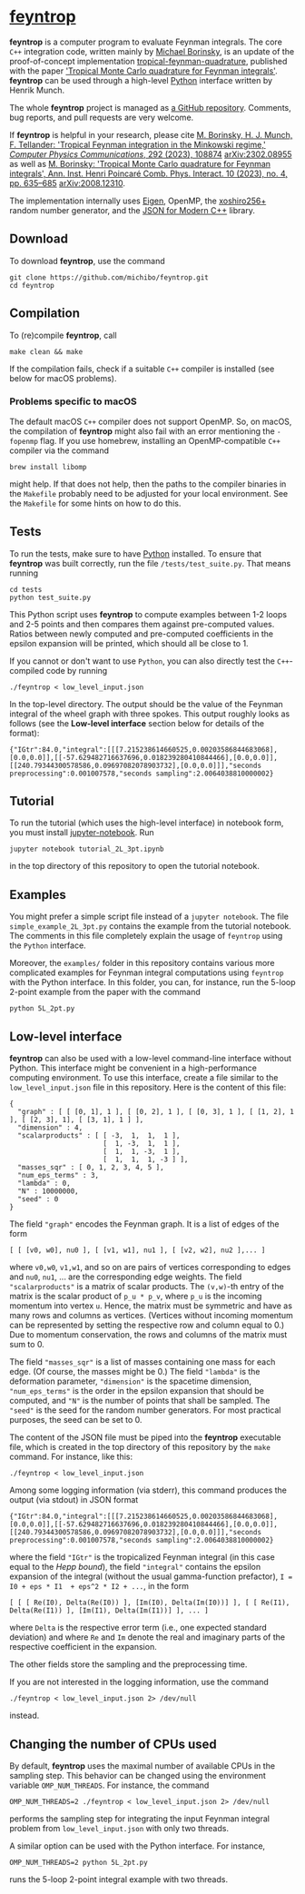 [feyntrop](//michaelborinsky.com/feyntrop)
==========================================

**feyntrop** is a computer program to evaluate Feynman integrals. The core `C++` integration code, written mainly by [Michael Borinsky](//michaelborinsky.com), is an update of the proof-of-concept implementation [tropical-feynman-quadrature](https://github.com/michibo/tropical-feynman-quadrature), published with the paper ['Tropical Monte Carlo quadrature for Feynman integrals'](//arxiv.org/abs/2008.12310). **feyntrop** can be used through a high-level [Python](//python.org) interface written by Henrik Munch.

The whole **feyntrop** project  is managed  as [a GitHub repository](//github.com/michibo/feyntrop/). Comments, bug reports, and pull requests are very welcome.

If **feyntrop** is helpful in your research, please cite [M. Borinsky, H. J. Munch, F. Tellander: 'Tropical Feynman integration in the Minkowski regime,' *Computer Physics Communications*, 292 (2023), 108874](//doi.org/10.1016/j.cpc.2023.108874) [arXiv:2302.08955](//arxiv.org/abs/2302.08955)
as well as [M. Borinsky: 'Tropical Monte Carlo quadrature for Feynman integrals', Ann. Inst. Henri Poincaré Comb. Phys. Interact. 10 (2023), no. 4, pp. 635–685](//doi.org/10.4171/AIHPD/158) [arXiv:2008.12310](//arxiv.org/abs/2008.12310).

The implementation internally uses [Eigen](http://eigen.tuxfamily.org), OpenMP, the [xoshiro256+](http://prng.di.unimi.it/) random number generator, and the [JSON for Modern C++](//github.com/nlohmann/json) library.

Download
--------
 
To download **feyntrop**, use the command

```
git clone https://github.com/michibo/feyntrop.git
cd feyntrop
```

Compilation
-----------

To (re)compile **feyntrop**, call

```
make clean && make
```

If the compilation fails, check if a suitable `C++` compiler is installed (see below for macOS problems). 

### Problems specific to macOS

The default macOS `C++` compiler does not support OpenMP. So, on macOS, the compilation of **feyntrop** might also fail with an error mentioning the `-fopenmp` flag. If you use homebrew, installing an OpenMP-compatible `C++` compiler via the command
```
brew install libomp
```
might help. If that does not help, then the paths to the compiler binaries in the `Makefile` probably need to be adjusted for your local environment. See the `Makefile` for some hints on how to do this.

Tests
-----

To run the tests, make sure to have [Python](//python.org) installed.
To ensure that **feyntrop** was built correctly, run the file `/tests/test_suite.py`. That means running
```
cd tests
python test_suite.py
```
This Python script uses **feyntrop** to compute examples between 1-2 loops and 2-5 points and then compares them against pre-computed values.
Ratios between newly computed and pre-computed coefficients in the epsilon expansion will be printed, which should all be close to 1.

If you cannot or don't want to use `Python`, you can also directly test the `C++`-compiled code by running
```
./feyntrop < low_level_input.json
```
In the top-level directory. The output should be the value of the Feynman integral of the wheel graph with three spokes. This output roughly looks as follows (see the **Low-level interface** section below for details of the format):
```
{"IGtr":84.0,"integral":[[[7.215238614660525,0.00203586844683068],[0.0,0.0]],[[-57.629482716637696,0.018239280410844466],[0.0,0.0]],[[240.79344300578586,0.09697082078903732],[0.0,0.0]]],"seconds preprocessing":0.001007578,"seconds sampling":2.0064038810000002}
```

Tutorial
--------

To run the tutorial (which uses the high-level interface) in notebook form, you must install [jupyter-notebook](//jupyter.org/). Run
```
jupyter notebook tutorial_2L_3pt.ipynb
```
in the top directory of this repository to open the tutorial notebook.

Examples
--------

You might prefer a simple script file instead of a `jupyter notebook`. The file `simple_example_2L_3pt.py` contains the example from the tutorial notebook. The comments in this file completely explain the usage of `feyntrop` using the `Python` interface.

Moreover, the `examples/` folder in this repository contains various more complicated examples for Feynman integral computations using `feyntrop` with the Python interface.  In this folder, you can, for instance, run the 5-loop 2-point example from the paper with the command 
```
python 5L_2pt.py
```

Low-level interface
-------------------

**feyntrop** can also be used with a low-level command-line interface without Python. This interface might be convenient in a high-performance computing environment. To use this interface, create a file similar to the `low_level_input.json` file in this repository. Here is the content of this file:
```
{
  "graph" : [ [ [0, 1], 1 ], [ [0, 2], 1 ], [ [0, 3], 1 ], [ [1, 2], 1 ], [ [2, 3], 1], [ [3, 1], 1 ] ],
  "dimension" : 4,
  "scalarproducts" : [ [ -3,  1,  1,  1 ],
                       [  1, -3,  1,  1 ],
                       [  1,  1, -3,  1 ],
                       [  1,  1,  1, -3 ] ],
  "masses_sqr" : [ 0, 1, 2, 3, 4, 5 ],
  "num_eps_terms" : 3,
  "lambda" : 0,
  "N" : 10000000,
  "seed" : 0
}
```
The field `"graph"` encodes the Feynman graph. It is a list of edges of the form 
```
[ [ [v0, w0], nu0 ], [ [v1, w1], nu1 ], [ [v2, w2], nu2 ],... ]
```
where `v0,w0`, `v1,w1`, and so on are pairs of vertices corresponding to edges and `nu0`, `nu1`, ... are the corresponding edge weights.
The field `"scalarproducts"` is a matrix of scalar products. The `(v,w)`-th entry of the matrix is the scalar product of `p_u * p_v`, where `p_u` is the incoming momentum into vertex `u`. Hence, the matrix must be symmetric and have as many rows and columns as vertices. (Vertices without incoming momentum can be represented by setting the respective row and column equal to 0.) Due to momentum conservation, the rows and columns of the matrix must sum to 0.

The field `"masses_sqr"` is a list of masses containing one mass for each edge. (Of course, the masses might be 0.)
The field `"lambda"` is the deformation parameter, `"dimension"` is the spacetime dimension, `"num_eps_terms"` is the order in the epsilon expansion that should be computed, and `"N"` is the number of points that shall be sampled. The `"seed"` is the seed for the random number generators. For most practical purposes, the seed can be set to 0.

The content of the JSON file must be piped into the **feyntrop** executable file, which is created in the top directory of this repository by the `make` command. For instance, like this:
```
./feyntrop < low_level_input.json
```
Among some logging information (via stderr), this command produces the output (via stdout) in JSON format 
```
{"IGtr":84.0,"integral":[[[7.215238614660525,0.00203586844683068],[0.0,0.0]],[[-57.629482716637696,0.018239280410844466],[0.0,0.0]],[[240.79344300578586,0.09697082078903732],[0.0,0.0]]],"seconds preprocessing":0.001007578,"seconds sampling":2.0064038810000002}
```
where the field `"IGtr"` is the tropicalized Feynman integral (in this case equal to the *Hepp bound*), 
the field `"integral"` contains the epsilon expansion of the integral (without the usual gamma-function prefactor), `I = I0 + eps * I1  + eps^2 * I2 + ...`,
in the form
```
[ [ [ Re(I0), Delta(Re(I0)) ], [Im(I0), Delta(Im(I0))] ], [ [ Re(I1), Delta(Re(I1)) ], [Im(I1), Delta(Im(I1))] ], ... ]
```
where `Delta` is the respective error term (i.e., one expected standard deviation) and 
where `Re` and `Im` denote the real and imaginary parts of the respective coefficient in the expansion.

The other fields store the sampling and the preprocessing time.

If you are not interested in the logging information, use the command
```
./feyntrop < low_level_input.json 2> /dev/null
```
instead.

Changing the number of CPUs used
--------------------------------

By default, **feyntrop** uses the maximal number of available CPUs in the sampling step. This behavior can be changed using the environment variable `OMP_NUM_THREADS`.
For instance, the command
```
OMP_NUM_THREADS=2 ./feyntrop < low_level_input.json 2> /dev/null
```
performs the sampling step for integrating the input Feynman integral problem from `low_level_input.json` with only two threads.

A similar option can be used with the Python interface.  For instance,
```
OMP_NUM_THREADS=2 python 5L_2pt.py
```
runs the 5-loop 2-point integral example with two threads.
